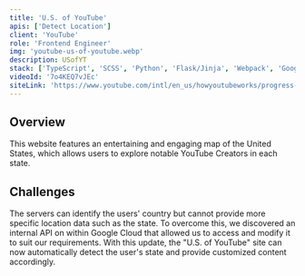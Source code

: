 ```yaml
---
title: 'U.S. of YouTube'
apis: ['Detect Location']
client: 'YouTube'
role: 'Frontend Engineer'
img: 'youtube-us-of-youtube.webp'
description: USofYT
stack: ['TypeScript', 'SCSS', 'Python', 'Flask/Jinja', 'Webpack', 'Google Cloud']
videoId: '7o4KEQ7vJEc'
siteLink: 'https://www.youtube.com/intl/en_us/howyoutubeworks/progress-impact/impact/us-of-youtube/'
---
```


## Overview

This website features an entertaining and engaging map of the United States, which allows users to explore notable YouTube Creators in each state.

## Challenges

The servers can identify the users' country but cannot provide more specific location data such as the state. To overcome this, we discovered an internal API on within Google Cloud that allowed us to access and modify it to suit our requirements. With this update, the "U.S. of YouTube" site can now automatically detect the user's state and provide customized content accordingly.
